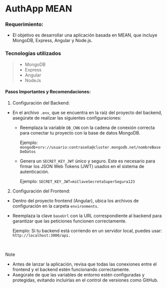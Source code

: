 # AuthApp MEAN

### Requerimiento: 
 - El objetivo es desarrollar una aplicación basada en MEAN, que incluye MongoDB, Express, Angular y Node.js.

### Tecnologías utilizados
>- MongoDB
>- Express
>- Angular
>- NodeJs

#### Pasos Importantes y Recomendaciones:
1. Configuración del Backend:

  - En el archivo `.env`, que se encuentra en la raíz del proyecto del backend, asegúrate de realizar las siguientes configuraciones:
  
    - Reemplaza la variable `DB_CNN` con la cadena de conexión correcta para conectar tu proyecto con la base de datos MongoDB.
  
        Ejemplo: `mongodb+srv://usuario:contraseña@cluster.mongodb.net/nombreBaseDeDatos`

    - Genera un `SECRET_KEY_JWT` único y seguro. Este es necesario para firmar los JSON Web Tokens (JWT) usados en el sistema de autenticación.

        Ejemplo: `SECRET_KEY_JWT=miClaveSecretaSuperSegura123`

2. Configuración del Frontend:

  - Dentro del proyecto frontend (Angular), ubica los archivos de configuración en la carpeta `environments`.

  - Reemplaza la clave `baseUrl` con la URL correspondiente al backend para garantizar que las peticiones funcionen correctamente.

      Ejemplo: Si tu backend está corriendo en un servidor local, puedes usar: `http://localhost:3000/api.`
    
<br/>

> [!NOTE]
> - Antes de lanzar la aplicación, revisa que todas las conexiones entre el frontend y el backend estén funcionando correctamente.
> - Asegúrate de que las variables de entorno estén configuradas y protegidas, evitando incluirlas en el control de versiones como GitHub.
